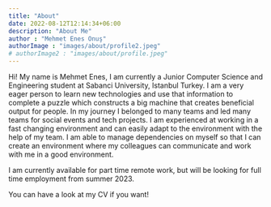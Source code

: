 ```yaml
---
title: "About"
date: 2022-08-12T12:14:34+06:00
description: "About Me"
author : "Mehmet Enes Onuş"
authorImage : "images/about/profile2.jpeg"
# authorImage2 : "images/about/profile.jpeg"
---
```




Hi! My name is Mehmet Enes, I am currently a Junior Computer Science and Engineering student at Sabanci University, Istanbul Turkey. I am a very eager person to learn new technologies and use that information to complete a puzzle which constructs a big machine that creates beneficial output for people. In my journey I belonged to many teams and led many teams for social events and tech projects. I am experienced at working in a fast changing environment and can easily adapt to the environment with the help of my team. I am able to manage dependencies on myself so that I can create an environment where my colleagues can communicate and work with me in a good environment.

I am currently available for part time remote work, but will be looking for full time employment from summer 2023.

You can have a look at my CV if you want!
